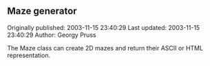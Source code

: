 ## Maze generator 
Originally published: 2003-11-15 23:40:29 
Last updated: 2003-11-15 23:40:29 
Author: Georgy Pruss 
 
The Maze class can create 2D mazes and return their ASCII or HTML representation.